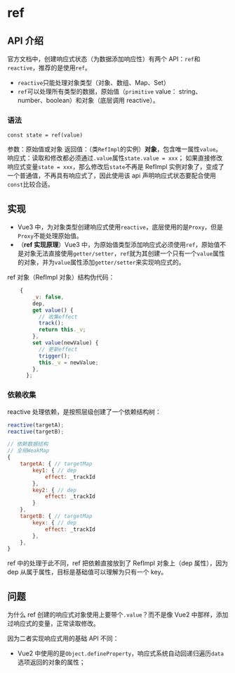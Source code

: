 # ref

## API 介绍

官方文档中，创建响应式状态（为数据添加响应性）有两个 API：`ref`和`reactive`，推荐的是使用`ref`。

- `reactive`只能处理对象类型（对象、数组、Map、Set）
- `ref`可以处理所有类型的数据，原始值（`primitive` value： string、number、boolean）和对象（底层调用 reactive）。

### 语法

`const state = ref(value)`

参数：原始值或对象
返回值：（类`RefImpl`的实例）**对象**，包含唯一属性`value`。
响应式：读取和修改都必须通过`.value`属性`state.value = xxx`；
如果直接修改响应式变量`state = xxx`，那么修改后`state`不再是 RefImpl 实例对象了，变成了一个普通值，不再具有响应式了，因此使用该 api 声明响应式状态要配合使用`const`比较合适。

## 实现

- Vue3 中，为对象类型创建响应式使用`reactive`，底层使用的是`Proxy`，但是`Proxy`不能处理原始值。
- （**ref 实现原理**）Vue3 中，为原始值类型添加响应式必须使用`ref`，原始值不是对象无法直接使用`getter/setter`，`ref`就为其创建一个只有一个`value`属性的对象，并为`value`属性添加`getter/setter`来实现响应式的。

ref 对象（RefImpl 对象）结构伪代码：

```javascript
    {
        _v: false,
        dep,
        get value() {
          // 收集effect
          track();
          return this._v;
        },
        set value(newValue) {
          // 更新effect
          trigger();
          this._v = newValue;
        },
      };
```

### 依赖收集

reactive 处理依赖，是按照层级创建了一个依赖结构树：

```javascript
reactive(targetA);
reactive(targetB);

// 依赖数据结构
// 全局WeakMap
{
    targetA: { // targetMap
        key1: { // dep
            effect: _trackId
        },
        key2: { // dep
            effect: _trackId
        }
    },
    targetB: { // targetMap
        keyx: { // dep
            effect: _trackId
        },
    },
}
```

ref 中的处理于此不同，ref 把依赖直接放到了 RefImpl 对象上（dep 属性），因为 dep 从属于属性，目标是基础值可以理解为只有一个 key。

## 问题

为什么 ref 创建的响应式对象使用上要带个`.value`？而不是像 Vue2 中那样，添加过响应式的变量，正常读取修改。

因为二者实现响应式用的基础 API 不同：

- Vue2 中使用的是`Object.defineProperty`，响应式系统自动回递归遍历`data`选项返回的对象的属性；

